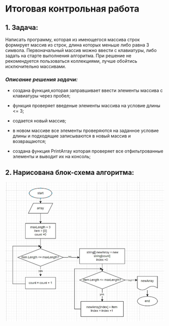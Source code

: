 # Итоговая контрольная рaбота

## 1. Задача:

Написать программу, которая из имеющегося массива строк формирует массив из строк, длина которых меньше либо равна 3 символа. Первоначальный массив можно ввести с клавиатуры, либо задать на старте выполнения алгоритма. При решение не рекомендуется пользоваться коллекциями, лучше обойтись исключительно массивами.

### *Описание решения задачи:*

* создана функция,которая заправшивает ввести элементы массива с клавиатуры через пробел;

* функция проверяет введеные элементы массива на условие длины <= 3;

* содается новый массив;

* в новом массиве все элементы проверяются на заданное условие длины и подходящие записываются в новый массив и возвращаются;

* создана функция PrintArray которая проверяет все отфильтрованные элементы и выводит их на консоль;

## 2. Нарисована блок-схема алгоритма:
![Блок-схема](finalcontrol.JPG)
